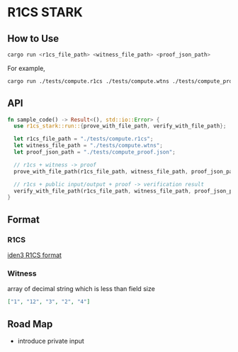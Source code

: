 # R1CS STARK

## How to Use

```sh
cargo run <r1cs_file_path> <witness_file_path> <proof_json_path>
```

For example,

```sh
cargo run ./tests/compute.r1cs ./tests/compute.wtns ./tests/compute_proof.json
```

## API

```rust
fn sample_code() -> Result<(), std::io::Error> {
  use r1cs_stark::run::{prove_with_file_path, verify_with_file_path};

  let r1cs_file_path = "./tests/compute.r1cs";
  let witness_file_path = "./tests/compute.wtns";
  let proof_json_path = "./tests/compute_proof.json";

  // r1cs + witness -> proof
  prove_with_file_path(r1cs_file_path, witness_file_path, proof_json_path)?;

  // r1cs + public input/output + proof -> verification result
  verify_with_file_path(r1cs_file_path, witness_file_path, proof_json_path)?;
}
```

## Format

### R1CS

[iden3 R1CS format](https://github.com/iden3/r1csfile/blob/master/doc/r1cs_bin_format.md)

### Witness

array of decimal string which is less than field size

```json
["1", "12", "3", "2", "4"]
```

## Road Map

- introduce private input
